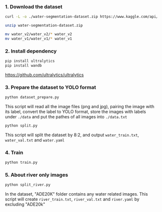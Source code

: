 ### 1. Download the dataset

```bash
curl -L -o ./water-segmentation-dataset.zip https://www.kaggle.com/api/v1/datasets/download/gvclsu/water-segmentation-dataset

unzip water-segmentation-dataset.zip

mv water_v2/water_v2/* water_v2
mv water_v1/water_v1/* water_v1
```

### 2. Install dependency

```bash
pip install ultralytics
pip install wandb
```
https://github.com/ultralytics/ultralytics

### 3. Prepare the dataset to YOLO format
```bash
python dataset_prepare.py
```
This script will read all the image files (png and jpg), pairing the image with its label, convert the label to YOLO format, store the images with labels under `./data` and put the pathes of all images into `./data.txt`

```bash
python split.py
```
This script will split the dataset by 8:2, and output `water_train.txt`, `water_val.txt` and `water.yaml`

### 4. Train
```bash
python train.py
```

### 5. About river only images
```bash
python split_river.py
```
In the dataset, "ADE20K" folder contains any water related images. This script will create `river_train.txt`, `river_val.txt` and `river.yaml` by excluding "ADE20k"
